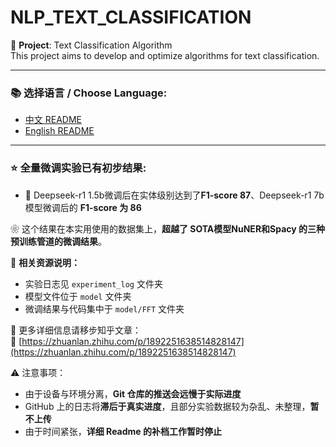 # NLP_TEXT_CLASSIFICATION

📌 **Project**: Text Classification Algorithm  
This project aims to develop and optimize algorithms for text classification.

---

### 📚 选择语言 / Choose Language:
- [中文 README](./Readme/README_zh.md)
- [English README](./Readme/README_en.md)

---

### ⭐ 全量微调实验已有初步结果:
- 🔧 Deepseek-r1 1.5b微调后在实体级别达到了**F1-score 87**、Deepseek-r1 7b 模型微调后的 **F1-score 为 86**

❀ 这个结果在本实用使用的数据集上，**超越了 SOTA模型NuNER和Spacy 的三种预训练管道的微调结果**。

📁 **相关资源说明：**
- 实验日志见 `experiment_log` 文件夹
- 模型文件位于 `model` 文件夹
- 微调结果与代码集中于 `model/FFT` 文件夹

📌 更多详细信息请移步知乎文章：  
🔗 [https://zhuanlan.zhihu.com/p/1892251638514828147](https://zhuanlan.zhihu.com/p/1892251638514828147)

⚠️ 注意事项：
- 由于设备与环境分离，**Git 仓库的推送会远慢于实际进度**
- GitHub 上的日志将**滞后于真实进度**，且部分实验数据较为杂乱、未整理，**暂不上传**
- 由于时间紧张，**详细 Readme 的补档工作暂时停止**

